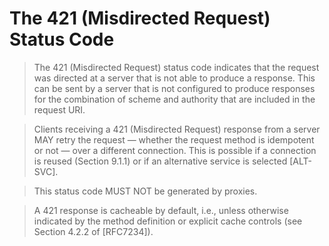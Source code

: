 # The 421 (Misdirected Request) Status Code
> The 421 (Misdirected Request) status code indicates that the request was directed at a server that is not able to produce a response. This can be sent by a server that is not configured to produce responses for the combination of scheme and authority that are included in the request URI.

> Clients receiving a 421 (Misdirected Request) response from a server MAY retry the request — whether the request method is idempotent or not — over a different connection. This is possible if a connection is reused (Section 9.1.1) or if an alternative service is selected [ALT-SVC].

> This status code MUST NOT be generated by proxies.

> A 421 response is cacheable by default, i.e., unless otherwise indicated by the method definition or explicit cache controls (see Section 4.2.2 of [RFC7234]).

